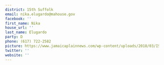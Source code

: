 ```yaml
---
district: 15th Suffolk
email: nika.elugardo@mahouse.gov
facebook: ''
first_name: Nika
house_url: ''
last_name: Elugardo
party: D
phone: (617) 722-2582
picture: https://www.jamaicaplainnews.com/wp-content/uploads/2018/03/ISz5WcYC_400x400.jpg
twitter: ''
website: ''
---
```

